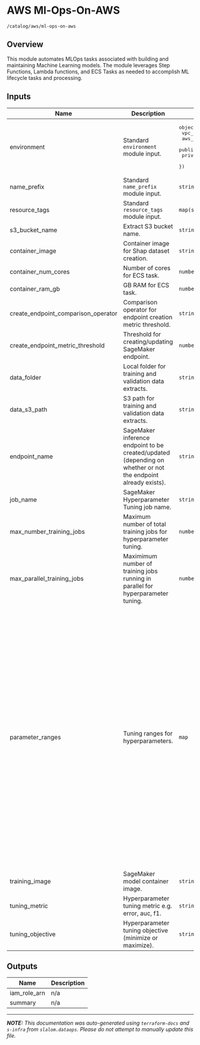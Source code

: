 
# AWS Ml-Ops-On-AWS

`/catalog/aws/ml-ops-on-aws`

## Overview


This module automates MLOps tasks associated with building and maintaining Machine Learning models.
The module leverages Step Functions, Lambda functions, and ECS Tasks as needed to accomplish ML
lifecycle tasks and processing.

## Inputs

| Name | Description | Type | Default | Required |
|------|-------------|------|---------|:-----:|
| environment | Standard `environment` module input. | <pre>object({<br>    vpc_id          = string<br>    aws_region      = string<br>    public_subnets  = list(string)<br>    private_subnets = list(string)<br>  })</pre> | n/a | yes |
| name\_prefix | Standard `name_prefix` module input. | `string` | n/a | yes |
| resource\_tags | Standard `resource_tags` module input. | `map(string)` | n/a | yes |
| s3\_bucket\_name | Extract S3 bucket name. | `string` | n/a | yes |
| container\_image | Container image for Shap dataset creation. | `string` | `"954496255132.dkr.ecr.us-east-1.amazonaws.com/shap-xgboost:latest"` | no |
| container\_num\_cores | Number of cores for ECS task. | `number` | `2` | no |
| container\_ram\_gb | GB RAM for ECS task. | `number` | `4` | no |
| create\_endpoint\_comparison\_operator | Comparison operator for endpoint creation metric threshold. | `string` | `"NumericLessThan"` | no |
| create\_endpoint\_metric\_threshold | Threshold for creating/updating SageMaker endpoint. | `number` | `0.2` | no |
| data\_folder | Local folder for training and validation data extracts. | `string` | `"source/data"` | no |
| data\_s3\_path | S3 path for training and validation data extracts. | `string` | `"data"` | no |
| endpoint\_name | SageMaker inference endpoint to be created/updated (depending on whether or not the endpoint already exists). | `string` | `"xgboost-endpoint"` | no |
| job\_name | SageMaker Hyperparameter Tuning job name. | `string` | `"xgboost-job"` | no |
| max\_number\_training\_jobs | Maximum number of total training jobs for hyperparameter tuning. | `number` | `2` | no |
| max\_parallel\_training\_jobs | Maximimum number of training jobs running in parallel for hyperparameter tuning. | `number` | `2` | no |
| parameter\_ranges | Tuning ranges for hyperparameters. | `map` | <pre>{<br>  "ContinuousParameterRanges": [<br>    {<br>      "MaxValue": "0.5",<br>      "MinValue": "0.1",<br>      "Name": "eta",<br>      "ScalingType": "Auto"<br>    },<br>    {<br>      "MaxValue": "100",<br>      "MinValue": "5",<br>      "Name": "min_child_weight",<br>      "ScalingType": "Auto"<br>    },<br>    {<br>      "MaxValue": "0.5",<br>      "MinValue": "0.1",<br>      "Name": "subsample",<br>      "ScalingType": "Auto"<br>    },<br>    {<br>      "MaxValue": "5",<br>      "MinValue": "0",<br>      "Name": "gamma",<br>      "ScalingType": "Auto"<br>    }<br>  ],<br>  "IntegerParameterRanges": [<br>    {<br>      "MaxValue": "10",<br>      "MinValue": "0",<br>      "Name": "max_depth",<br>      "ScalingType": "Auto"<br>    }<br>  ]<br>}</pre> | no |
| training\_image | SageMaker model container image. | `string` | `"811284229777.dkr.ecr.us-east-1.amazonaws.com/xgboost:1"` | no |
| tuning\_metric | Hyperparameter tuning metric e.g. error, auc, f1. | `string` | `"validation:error"` | no |
| tuning\_objective | Hyperparameter tuning objective (minimize or maximize). | `string` | `"Minimize"` | no |

## Outputs

| Name | Description |
|------|-------------|
| iam\_role\_arn | n/a |
| summary | n/a |

---------------------

_**NOTE:** This documentation was auto-generated using
`terraform-docs` and `s-infra` from `slalom.dataops`.
Please do not attempt to manually update this file._
